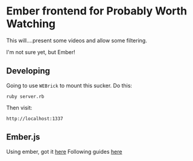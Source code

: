 # Ember frontend for Probably Worth Watching

This will....present some videos and allow some filtering.

I'm not sure yet, but Ember!

## Developing
Going to use `WEBrick` to mount this sucker.  Do this:

    ruby server.rb

Then visit: 

    http://localhost:1337


## Ember.js
Using ember, got it [here](https://raw.github.com/emberjs/ember.js/release-builds/ember-1.0.0-pre.4.js)
Following guides [here](http://emberjs.com/guides/)

